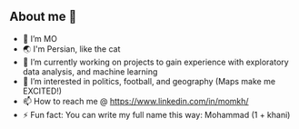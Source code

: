 ## About me 👋

- 🚀 I’m MO
- 🌏 I'm Persian, like the cat
- 🌱 I’m currently working on projects to gain experience with exploratory data analysis, and machine learning
- 👀 I’m interested in politics, football, and geography (Maps make me EXCITED!)
- 📫 How to reach me @ https://www.linkedin.com/in/momkh/
- ⚡️ Fun fact: You can write my full name this way: Mohammad (1 + khani)
<!---
MoMkhani/MoMkhani is a ✨ special ✨ repository because its `README.md` (this file) appears on your GitHub profile.
You can click the Preview link to take a look at your changes.
--->
